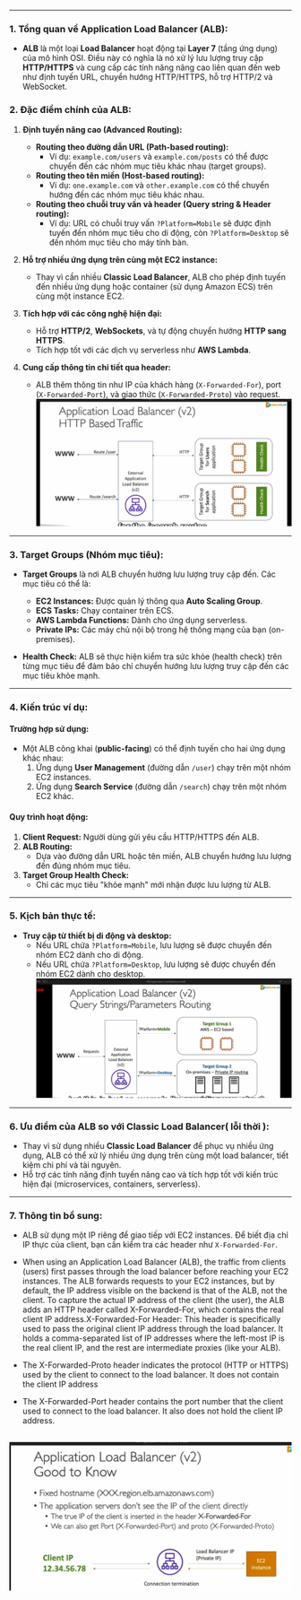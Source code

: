 

---

### **1. Tổng quan về Application Load Balancer (ALB):**
- **ALB** là một loại **Load Balancer** hoạt động tại **Layer 7** (tầng ứng dụng) của mô hình OSI. Điều này có nghĩa là nó xử lý lưu lượng truy cập **HTTP/HTTPS** và cung cấp các tính năng nâng cao liên quan đến web như định tuyến URL, chuyển hướng HTTP/HTTPS, hỗ trợ HTTP/2 và WebSocket.

### **2. Đặc điểm chính của ALB:**
1. **Định tuyến nâng cao (Advanced Routing):**
   - **Routing theo đường dẫn URL (Path-based routing):**
     - Ví dụ: `example.com/users` và `example.com/posts` có thể được chuyển đến các nhóm mục tiêu khác nhau (target groups).
   - **Routing theo tên miền (Host-based routing):**
     - Ví dụ: `one.example.com` và `other.example.com` có thể chuyển hướng đến các nhóm mục tiêu khác nhau.
   - **Routing theo chuỗi truy vấn và header (Query string & Header routing):**
     - Ví dụ: URL có chuỗi truy vấn `?Platform=Mobile` sẽ được định tuyến đến nhóm mục tiêu cho di động, còn `?Platform=Desktop` sẽ đến nhóm mục tiêu cho máy tính bàn.

2. **Hỗ trợ nhiều ứng dụng trên cùng một EC2 instance:**
   - Thay vì cần nhiều **Classic Load Balancer**, ALB cho phép định tuyến đến nhiều ứng dụng hoặc container (sử dụng Amazon ECS) trên cùng một instance EC2.

3. **Tích hợp với các công nghệ hiện đại:**
   - Hỗ trợ **HTTP/2**, **WebSockets**, và tự động chuyển hướng **HTTP sang HTTPS**.
   - Tích hợp tốt với các dịch vụ serverless như **AWS Lambda**.

4. **Cung cấp thông tin chi tiết qua header:**
   - ALB thêm thông tin như IP của khách hàng (`X-Forwarded-For`), port (`X-Forwarded-Port`), và giao thức (`X-Forwarded-Proto`) vào request.
   ![http-based-traffic](./image/ALB-http-based-traffic.png)


---

### **3. Target Groups (Nhóm mục tiêu):**
- **Target Groups** là nơi ALB chuyển hướng lưu lượng truy cập đến. Các mục tiêu có thể là:
  - **EC2 Instances:** Được quản lý thông qua **Auto Scaling Group**.
  - **ECS Tasks:** Chạy container trên ECS.
  - **AWS Lambda Functions:** Dành cho ứng dụng serverless.
  - **Private IPs:** Các máy chủ nội bộ trong hệ thống mạng của bạn (on-premises).

- **Health Check:** ALB sẽ thực hiện kiểm tra sức khỏe (health check) trên từng mục tiêu để đảm bảo chỉ chuyển hướng lưu lượng truy cập đến các mục tiêu khỏe mạnh.

---

### **4. Kiến trúc ví dụ:**
#### Trường hợp sử dụng:
- Một ALB công khai (**public-facing**) có thể định tuyến cho hai ứng dụng khác nhau:
  1. Ứng dụng **User Management** (đường dẫn `/user`) chạy trên một nhóm EC2 instances.
  2. Ứng dụng **Search Service** (đường dẫn `/search`) chạy trên một nhóm EC2 khác.
 

#### Quy trình hoạt động:
1. **Client Request:** Người dùng gửi yêu cầu HTTP/HTTPS đến ALB.
2. **ALB Routing:**
   - Dựa vào đường dẫn URL hoặc tên miền, ALB chuyển hướng lưu lượng đến đúng nhóm mục tiêu.
3. **Target Group Health Check:**
   - Chỉ các mục tiêu "khỏe mạnh" mới nhận được lưu lượng từ ALB.

---

### **5. Kịch bản thực tế:**
- **Truy cập từ thiết bị di động và desktop:**
  - Nếu URL chứa `?Platform=Mobile`, lưu lượng sẽ được chuyển đến nhóm EC2 dành cho di động.
  - Nếu URL chứa `?Platform=Desktop`, lưu lượng sẽ được chuyển đến nhóm EC2 dành cho desktop.
 ![string ,para-routing](./image/ALB-string=para-routing.png)
---

### **6. Ưu điểm của ALB so với Classic Load Balancer( lỗi thời ):**
- Thay vì sử dụng nhiều **Classic Load Balancer** để phục vụ nhiều ứng dụng, ALB có thể xử lý nhiều ứng dụng trên cùng một load balancer, tiết kiệm chi phí và tài nguyên.
- Hỗ trợ các tính năng định tuyến nâng cao và tích hợp tốt với kiến trúc hiện đại (microservices, containers, serverless).

---

### **7. Thông tin bổ sung:**
- ALB sử dụng một IP riêng để giao tiếp với EC2 instances. Để biết địa chỉ IP thực của client, bạn cần kiểm tra các header như `X-Forwarded-For`.
- When using an Application Load Balancer (ALB), the traffic from clients (users) first passes through the load balancer before reaching your EC2 instances. The ALB forwards requests to your EC2 instances, but by default, the IP address visible on the backend is that of the ALB, not the client. To capture the actual IP address of the client (the user), the ALB adds an HTTP header called X-Forwarded-For, which contains the real client IP address.X-Forwarded-For Header: This header is specifically used to pass the original client IP address through the load balancer. It holds a comma-separated list of IP addresses where the left-most IP is the real client IP, and the rest are intermediate proxies (like your ALB).

- The X-Forwarded-Proto header indicates the protocol (HTTP or HTTPS) used by the client to connect to the load balancer. It does not contain the client IP address
- The X-Forwarded-Port header contains the port number that the client used to connect to the load balancer. It also does not hold the client IP address.

![good-to-know](./image/good-to-know.png)
---

